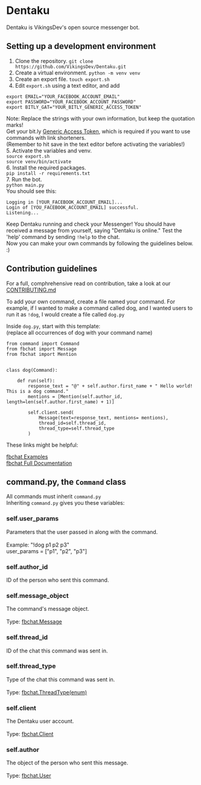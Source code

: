 # Dentaku

Dentaku is VikingsDev's open source messenger bot.

## Setting up a development environment

1. Clone the repository.
`git clone https://github.com/VikingsDev/Dentaku.git`
2. Create a virtual environment.
`python -m venv venv`
3. Create an export file.
`touch export.sh`
4. Edit `export.sh` using a text editor, and add
```
export EMAIL="YOUR_FACEBOOK_ACCOUNT_EMAIL"
export PASSWORD="YOUR_FACEBOOK_ACCOUNT_PASSWORD"
export BITLY_GAT="YOUR_BITLY_GENERIC_ACCESS_TOKEN"
```
Note: Replace the strings with your own information, but keep the quotation marks! <br>
Get your bit.ly [Generic Access Token](https://bitly.com/a/oauth_apps), which is required if you want to use commands with link shorteners. <br>
(Remember to hit save in the text editor before activating the variables!) <br>
5. Activate the variables and venv. <br>
`source export.sh` <br>
`source venv/bin/activate` <br>
6. Install the required packages. <br>
`pip install -r requirements.txt` <br>
7. Run the bot. <br>
`python main.py` <br>
You should see this:
```
Logging in [YOUR_FACEBOOK_ACCOUNT_EMAIL]...
Login of [YOU_FACEBOOK_ACCOUNT_EMAIL] successful.
Listening...
```
Keep Dentaku running and check your Messenger! You should have received a message from yourself, saying "Dentaku is online." Test the 'help' command by sending `!help` to the chat. <br>
Now you can make your own commands by following the guidelines below. :)


## Contribution guidelines

For a full, comphrehensive read on contribution, take a look at our [CONTRIBUTING.md](CONTRIBUTING.md)

To add your own command, create a file named your command. For example, if I 
wanted to make a command called dog, and I wanted users to run it as `!dog`, I would create a file
called `dog.py`

Inside `dog.py`, start with this template: <br>
(replace all occurrences of dog with your command name)
```
from command import Command
from fbchat import Message
from fbchat import Mention


class dog(Command):

    def run(self):
        response_text = "@" + self.author.first_name + " Hello world! This is a dog command."
        mentions = [Mention(self.author_id, length=len(self.author.first_name) + 1)]

        self.client.send(
            Message(text=response_text, mentions= mentions),
            thread_id=self.thread_id,
            thread_type=self.thread_type
        )
```

These links might be helpful:

[fbchat Examples](https://fbchat.readthedocs.io/en/stable/examples.html) <br>
[fbchat Full Documentation](https://fbchat.readthedocs.io/en/stable/api.html)

## command.py, the `Command` class
All commands must inherit `command.py` <br>
Inheriting `command.py` gives you these variables:
### self.user_params <br>
Parameters that the user passed in along with the command. <br>
<br>Example: "!dog p1 p2 p3" <br>
user_params = ["p1", "p2", "p3"] <br>
### self.author_id <br>
ID of the person who sent this command. <br>
### self.message_object <br>
The command's message object. <br>
<br>Type: [fbchat.Message](https://fbchat.readthedocs.io/en/stable/api.html#fbchat.Message)
### self.thread_id <br>
ID of the chat this command was sent in. <br>
### self.thread_type <br>
Type of the chat this command was sent in. <br>
<br>Type: [fbchat.ThreadType(enum)](https://fbchat.readthedocs.io/en/stable/api.html#fbchat.ThreadType)
### self.client <br>
The Dentaku user account. <br>
<br>Type: [fbchat.Client](https://fbchat.readthedocs.io/en/stable/api.html#client)
### self.author <br>
The object of the person who sent this message. <br>
<br>Type: [fbchat.User](https://fbchat.readthedocs.io/en/stable/api.html#fbchat.User)
